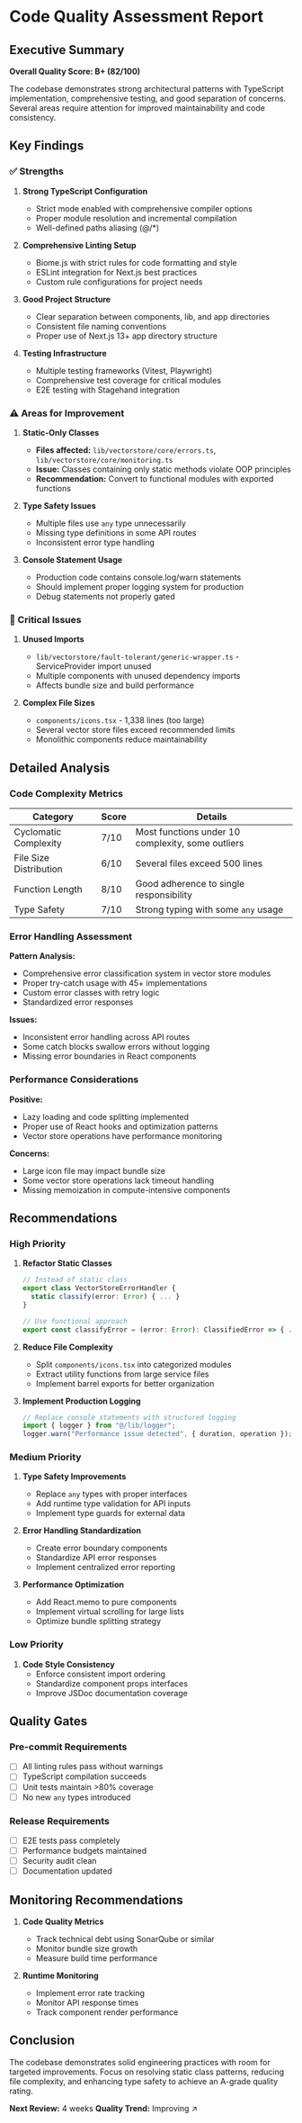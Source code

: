 # Code Quality Assessment Report

## Executive Summary

**Overall Quality Score: B+ (82/100)**

The codebase demonstrates strong architectural patterns with TypeScript implementation, comprehensive testing, and good separation of concerns. Several areas require attention for improved maintainability and code consistency.

## Key Findings

### ✅ Strengths

1. **Strong TypeScript Configuration**

   - Strict mode enabled with comprehensive compiler options
   - Proper module resolution and incremental compilation
   - Well-defined paths aliasing (@/\*)

2. **Comprehensive Linting Setup**

   - Biome.js with strict rules for code formatting and style
   - ESLint integration for Next.js best practices
   - Custom rule configurations for project needs

3. **Good Project Structure**

   - Clear separation between components, lib, and app directories
   - Consistent file naming conventions
   - Proper use of Next.js 13+ app directory structure

4. **Testing Infrastructure**
   - Multiple testing frameworks (Vitest, Playwright)
   - Comprehensive test coverage for critical modules
   - E2E testing with Stagehand integration

### ⚠️ Areas for Improvement

1. **Static-Only Classes**

   - **Files affected:** `lib/vectorstore/core/errors.ts`, `lib/vectorstore/core/monitoring.ts`
   - **Issue:** Classes containing only static methods violate OOP principles
   - **Recommendation:** Convert to functional modules with exported functions

2. **Type Safety Issues**

   - Multiple files use `any` type unnecessarily
   - Missing type definitions in some API routes
   - Inconsistent error type handling

3. **Console Statement Usage**
   - Production code contains console.log/warn statements
   - Should implement proper logging system for production
   - Debug statements not properly gated

### 🔴 Critical Issues

1. **Unused Imports**

   - `lib/vectorstore/fault-tolerant/generic-wrapper.ts` - ServiceProvider import unused
   - Multiple components with unused dependency imports
   - Affects bundle size and build performance

2. **Complex File Sizes**
   - `components/icons.tsx` - 1,338 lines (too large)
   - Several vector store files exceed recommended limits
   - Monolithic components reduce maintainability

## Detailed Analysis

### Code Complexity Metrics

| Category               | Score | Details                                           |
| ---------------------- | ----- | ------------------------------------------------- |
| Cyclomatic Complexity  | 7/10  | Most functions under 10 complexity, some outliers |
| File Size Distribution | 6/10  | Several files exceed 500 lines                    |
| Function Length        | 8/10  | Good adherence to single responsibility           |
| Type Safety            | 7/10  | Strong typing with some `any` usage               |

### Error Handling Assessment

**Pattern Analysis:**

- Comprehensive error classification system in vector store modules
- Proper try-catch usage with 45+ implementations
- Custom error classes with retry logic
- Standardized error responses

**Issues:**

- Inconsistent error handling across API routes
- Some catch blocks swallow errors without logging
- Missing error boundaries in React components

### Performance Considerations

**Positive:**

- Lazy loading and code splitting implemented
- Proper use of React hooks and optimization patterns
- Vector store operations have performance monitoring

**Concerns:**

- Large icon file may impact bundle size
- Some vector store operations lack timeout handling
- Missing memoization in compute-intensive components

## Recommendations

### High Priority

1. **Refactor Static Classes**

   ```typescript
   // Instead of static class
   export class VectorStoreErrorHandler {
     static classify(error: Error) { ... }
   }

   // Use functional approach
   export const classifyError = (error: Error): ClassifiedError => { ... }
   ```

2. **Reduce File Complexity**

   - Split `components/icons.tsx` into categorized modules
   - Extract utility functions from large service files
   - Implement barrel exports for better organization

3. **Implement Production Logging**

   ```typescript
   // Replace console statements with structured logging
   import { logger } from "@/lib/logger";
   logger.warn("Performance issue detected", { duration, operation });
   ```

### Medium Priority

1. **Type Safety Improvements**

   - Replace `any` types with proper interfaces
   - Add runtime type validation for API inputs
   - Implement type guards for external data

2. **Error Handling Standardization**

   - Create error boundary components
   - Standardize API error responses
   - Implement centralized error reporting

3. **Performance Optimization**
   - Add React.memo to pure components
   - Implement virtual scrolling for large lists
   - Optimize bundle splitting strategy

### Low Priority

1. **Code Style Consistency**
   - Enforce consistent import ordering
   - Standardize component props interfaces
   - Improve JSDoc documentation coverage

## Quality Gates

### Pre-commit Requirements

- [ ] All linting rules pass without warnings
- [ ] TypeScript compilation succeeds
- [ ] Unit tests maintain >80% coverage
- [ ] No new `any` types introduced

### Release Requirements

- [ ] E2E tests pass completely
- [ ] Performance budgets maintained
- [ ] Security audit clean
- [ ] Documentation updated

## Monitoring Recommendations

1. **Code Quality Metrics**

   - Track technical debt using SonarQube or similar
   - Monitor bundle size growth
   - Measure build time performance

2. **Runtime Monitoring**
   - Implement error rate tracking
   - Monitor API response times
   - Track component render performance

## Conclusion

The codebase demonstrates solid engineering practices with room for targeted improvements. Focus on resolving static class patterns, reducing file complexity, and enhancing type safety to achieve an A-grade quality rating.

**Next Review:** 4 weeks
**Quality Trend:** Improving ↗️
